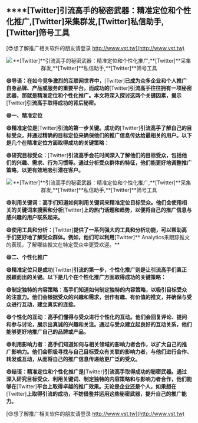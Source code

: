 ## ****[Twitter]**引流高手的秘密武器：精准定位和个性化推广,**[Twitter]**采集群发,**[Twitter]**私信助手,**[Twitter]**筛号工具**

[😍想了解推广相关软件的朋友请登录 http://www.vst.tw](http://www.vst.tw)

 <center><img src="https://vst.tw/MP4/tuiguang/png/1.png" alt="**[Twitter]**引流高手的秘密武器：精准定位和个性化推广,**[Twitter]**采集群发,**[Twitter]**私信助手,**[Twitter]**筛号工具"></center>

**😄导语：在如今竞争激烈的互联网世界中，**[Twitter]**已成为众多企业和个人推广自身品牌、产品或服务的重要平台。而成功的**[Twitter]**引流高手往往拥有一项秘密武器，那就是精准定位和个性化推广。本文将深入探讨这两个关键因素，揭示**[Twitter]**引流高手取得成功的背后秘密。**

**😄一、精准定位**

**😄精准定位是**[Twitter]**引流的第一步关键。成功的**[Twitter]**引流高手了解自己的目标受众，并通过精确的目标定位来确保他们的推广信息传达给最相关的用户。以下是几个在精准定位方面取得成功的关键策略：**

**😄研究目标受众：**[Twitter]**引流高手会花时间深入了解他们的目标受众，包括他们的兴趣、需求、行为习惯等。通过分析受众群体的特征，他们能更好地调整推广策略，以更有效地吸引潜在客户。**

 <center><img src="https://vst.tw/MP4/tuiguang/png/0.png" alt="**[Twitter]**引流高手的秘密武器：精准定位和个性化推广,**[Twitter]**采集群发,**[Twitter]**私信助手,**[Twitter]**筛号工具"></center>

**😄利用关键词：高手们知道如何利用关键词来精准定位目标受众。他们会使用相关的关键词来搜索和分析**[Twitter]**上的热门话题和趋势，以便将自己的推广信息与感兴趣的用户联系起来。**

**😄使用工具和分析：**[Twitter]**提供了一系列强大的工具和分析功能，可以帮助高手们更好地了解受众群体。例如，他们可以利用**[Twitter]** Analytics来跟踪推文的表现，了解哪些推文在特定受众中更受欢迎。**

**😄二、个性化推广**

**😄精准定位只是成功**[Twitter]**引流的第一步，个性化推广则是让引流高手们真正脱颖而出的关键。以下是几个在个性化推广方面取得成功的关键策略：**

**😄制定独特的内容策略：高手们知道如何制定独特的内容策略，以吸引目标受众的注意力。他们会根据受众的兴趣和需求，创作有趣、有价值的推文，并确保与受众进行互动，建立真实的连接。**

**😄个性化的互动：高手们懂得与受众进行个性化的互动。他们会回复评论、提问和参与讨论，展示出真诚的兴趣和关注。通过与受众建立起良好的互动关系，他们能够更好地推广自己的品牌或产品。**

**😄利用影响力者：高手们知道如何与相关领域的影响力者合作，以扩大自己的推广影响力。他们会积极寻找与自己目标受众有关联的影响力者，与他们进行合作、转发或互动，从而将自己的推广信息传递给更广泛的受众。**

**😄结语：精准定位和个性化推广是**[Twitter]**引流高手取得成功的秘密武器。通过深入研究目标受众、利用关键词、制定独特的内容策略和与影响力者合作，他们能够在**[Twitter]**平台上取得卓越的推广效果。无论是企业还是个人，如果想在**[Twitter]**上取得引流的成功，不妨借鉴并运用这些秘密武器，提升自己的推广能力。**

[😍想了解推广相关软件的朋友请登录 http://www.vst.tw](http://www.vst.tw)



